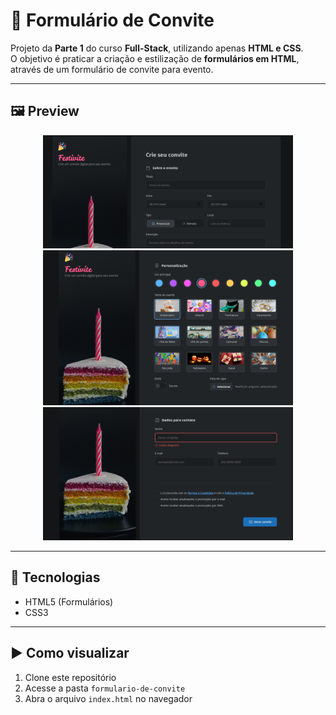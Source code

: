 # 📝 Formulário de Convite

Projeto da **Parte 1** do curso **Full-Stack**, utilizando apenas **HTML e CSS**.  
O objetivo é praticar a criação e estilização de **formulários em HTML**, através de um formulário de convite para evento.

---

## 🖼️ Preview

<p align="center">
  <img src="./assets/img-preview1.png" alt="Preview Formulário de Convite" width="400px"><br>
  <img src="./assets/img-preview2.png" alt="Preview Formulário de Convite" width="400px"><br>
  <img src="./assets/img-preview3.png" alt="Preview Formulário de Convite" width="400px">
</p>

---

## 🚀 Tecnologias

- HTML5 (Formulários)  
- CSS3

---

## ▶️ Como visualizar

1. Clone este repositório  
2. Acesse a pasta `formulario-de-convite`  
3. Abra o arquivo `index.html` no navegador
